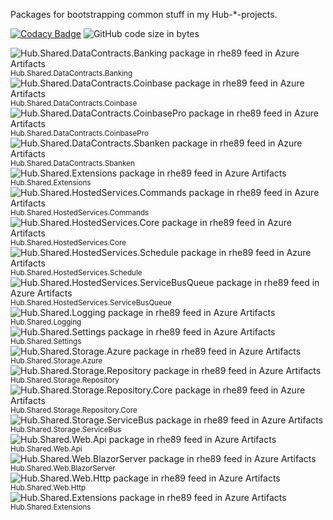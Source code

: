 Packages for bootstrapping common stuff in my Hub-*-projects. 

[![Codacy Badge](https://api.codacy.com/project/badge/Grade/6388b2253a6d47a496dd3ff16bfe7910)](https://app.codacy.com/gh/rhe89/hub-shared?utm_source=github.com&utm_medium=referral&utm_content=rhe89/hub-shared&utm_campaign=Badge_Grade_Settings)
![GitHub code size in bytes](https://img.shields.io/github/languages/code-size/rhe89/hub-shared)

![Hub.Shared.DataContracts.Banking package in rhe89 feed in Azure Artifacts](https://rhe89.feeds.visualstudio.com/_apis/public/Packaging/Feeds/a9ebd0d9-61ca-407b-bd4f-cf5e1f59a5c6/Packages/594121ec-05ae-4e88-855e-01057ed5b352/Badge) <sup>Hub.Shared.DataContracts.Banking</sup>  
![Hub.Shared.DataContracts.Coinbase package in rhe89 feed in Azure Artifacts](https://rhe89.feeds.visualstudio.com/_apis/public/Packaging/Feeds/a9ebd0d9-61ca-407b-bd4f-cf5e1f59a5c6/Packages/a27fe009-381d-4ad9-aa6d-61c48e53e313/Badge) <sup>Hub.Shared.DataContracts.Coinbase  </sup>  
![Hub.Shared.DataContracts.CoinbasePro package in rhe89 feed in Azure Artifacts](https://rhe89.feeds.visualstudio.com/_apis/public/Packaging/Feeds/a9ebd0d9-61ca-407b-bd4f-cf5e1f59a5c6/Packages/8c0b00e2-ea17-40b2-bb3d-3d69f0502084/Badge) <sup>Hub.Shared.DataContracts.CoinbasePro</sup>  
![Hub.Shared.DataContracts.Sbanken package in rhe89 feed in Azure Artifacts](https://rhe89.feeds.visualstudio.com/_apis/public/Packaging/Feeds/a9ebd0d9-61ca-407b-bd4f-cf5e1f59a5c6/Packages/227e7333-bf78-4618-9a2e-f1d6b5d8ac82/Badge) <sup>Hub.Shared.DataContracts.Sbanken</sup>  
![Hub.Shared.Extensions package in rhe89 feed in Azure Artifacts](https://rhe89.feeds.visualstudio.com/_apis/public/Packaging/Feeds/a9ebd0d9-61ca-407b-bd4f-cf5e1f59a5c6/Packages/afe9ede0-ae7c-4752-b033-173dc29df94a/Badge) <sup>Hub.Shared.Extensions</sup>  
![Hub.Shared.HostedServices.Commands package in rhe89 feed in Azure Artifacts](https://rhe89.feeds.visualstudio.com/_apis/public/Packaging/Feeds/a9ebd0d9-61ca-407b-bd4f-cf5e1f59a5c6/Packages/7a9f714f-ea67-40e9-9700-20499c68a8b6/Badge) <sup>Hub.Shared.HostedServices.Commands</sup>  
![Hub.Shared.HostedServices.Core package in rhe89 feed in Azure Artifacts](https://rhe89.feeds.visualstudio.com/_apis/public/Packaging/Feeds/a9ebd0d9-61ca-407b-bd4f-cf5e1f59a5c6/Packages/5c046895-6e15-445f-9d08-e7cd6dce1692/Badge) <sup>Hub.Shared.HostedServices.Core</sup>  
![Hub.Shared.HostedServices.Schedule package in rhe89 feed in Azure Artifacts](https://rhe89.feeds.visualstudio.com/_apis/public/Packaging/Feeds/a9ebd0d9-61ca-407b-bd4f-cf5e1f59a5c6/Packages/95195d37-c362-43f0-94fa-46b48d33341e/Badge) <sup>Hub.Shared.HostedServices.Schedule</sup>  
![Hub.Shared.HostedServices.ServiceBusQueue package in rhe89 feed in Azure Artifacts](https://rhe89.feeds.visualstudio.com/_apis/public/Packaging/Feeds/a9ebd0d9-61ca-407b-bd4f-cf5e1f59a5c6/Packages/e1a610b4-17cc-4872-b8bb-bbcc026976b3/Badge) <sup>Hub.Shared.HostedServices.ServiceBusQueue</sup>  
![Hub.Shared.Logging package in rhe89 feed in Azure Artifacts](https://rhe89.feeds.visualstudio.com/_apis/public/Packaging/Feeds/a9ebd0d9-61ca-407b-bd4f-cf5e1f59a5c6/Packages/eaf8cb2f-27bb-439e-8368-6d18aa6e1cbf/Badge) <sup>Hub.Shared.Logging</sup>  
![Hub.Shared.Settings package in rhe89 feed in Azure Artifacts](https://rhe89.feeds.visualstudio.com/_apis/public/Packaging/Feeds/a9ebd0d9-61ca-407b-bd4f-cf5e1f59a5c6/Packages/66eec607-6be2-4c39-a36a-062698487834/Badge) <sup>Hub.Shared.Settings</sup>  
![Hub.Shared.Storage.Azure package in rhe89 feed in Azure Artifacts](https://rhe89.feeds.visualstudio.com/_apis/public/Packaging/Feeds/a9ebd0d9-61ca-407b-bd4f-cf5e1f59a5c6/Packages/594121ec-05ae-4e88-855e-01057ed5b352/Badge) <sup>Hub.Shared.Storage.Azure</sup>  
![Hub.Shared.Storage.Repository package in rhe89 feed in Azure Artifacts](https://rhe89.feeds.visualstudio.com/_apis/public/Packaging/Feeds/a9ebd0d9-61ca-407b-bd4f-cf5e1f59a5c6/Packages/9b1b221f-3c9d-4300-9728-5902cf7d38e9/Badge) <sup>Hub.Shared.Storage.Repository</sup>  
![Hub.Shared.Storage.Repository.Core package in rhe89 feed in Azure Artifacts](https://rhe89.feeds.visualstudio.com/_apis/public/Packaging/Feeds/a9ebd0d9-61ca-407b-bd4f-cf5e1f59a5c6/Packages/d5441933-f87c-4fa9-96a6-4d6c00246c90/Badge) <sup>Hub.Shared.Storage.Repository.Core</sup>  
![Hub.Shared.Storage.ServiceBus package in rhe89 feed in Azure Artifacts](https://rhe89.feeds.visualstudio.com/_apis/public/Packaging/Feeds/a9ebd0d9-61ca-407b-bd4f-cf5e1f59a5c6/Packages/f7900379-dc4b-4ec2-b9d2-e7f3bb5e43a0/Badge) <sup>Hub.Shared.Storage.ServiceBus</sup>  
![Hub.Shared.Web.Api package in rhe89 feed in Azure Artifacts](https://rhe89.feeds.visualstudio.com/_apis/public/Packaging/Feeds/a9ebd0d9-61ca-407b-bd4f-cf5e1f59a5c6/Packages/0f6d25bb-0f33-4c50-b8d9-50f2e4a38041/Badge) <sup>Hub.Shared.Web.Api</sup>  
![Hub.Shared.Web.BlazorServer package in rhe89 feed in Azure Artifacts](https://rhe89.feeds.visualstudio.com/_apis/public/Packaging/Feeds/a9ebd0d9-61ca-407b-bd4f-cf5e1f59a5c6/Packages/2c0d7a19-59ee-4205-92ff-4d407c08a1f1/Badge) <sup>Hub.Shared.Web.BlazorServer</sup>  
![Hub.Shared.Web.Http package in rhe89 feed in Azure Artifacts](https://rhe89.feeds.visualstudio.com/_apis/public/Packaging/Feeds/a9ebd0d9-61ca-407b-bd4f-cf5e1f59a5c6/Packages/2627f716-4816-4231-9437-f007beee5a6f/Badge) <sup>Hub.Shared.Web.Http</sup>  
![Hub.Shared.Extensions package in rhe89 feed in Azure Artifacts](https://rhe89.feeds.visualstudio.com/_apis/public/Packaging/Feeds/a9ebd0d9-61ca-407b-bd4f-cf5e1f59a5c6/Packages/afe9ede0-ae7c-4752-b033-173dc29df94a/Badge) <sup>Hub.Shared.Extensions</sup>
